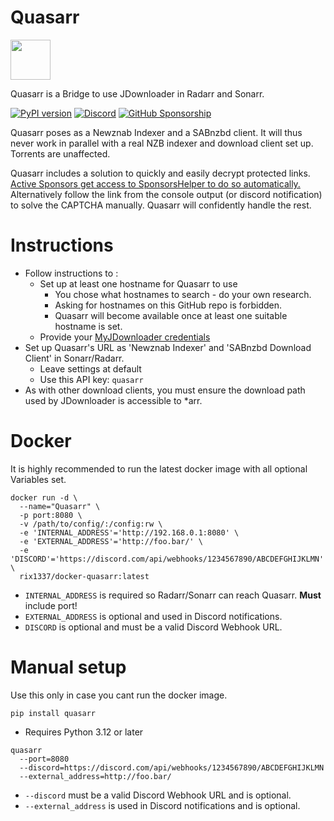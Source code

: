 # Quasarr

<img src="https://raw.githubusercontent.com/rix1337/Quasarr/main/Quasarr.png" data-canonical-src="https://raw.githubusercontent.com/rix1337/Quasarr/main/Quasarr.png" width="64" height="64" />

Quasarr is a Bridge to use JDownloader in Radarr and Sonarr.

[![PyPI version](https://badge.fury.io/py/quasarr.svg)](https://badge.fury.io/py/quasarr)
[![Discord](https://img.shields.io/discord/1075348594225315891)](https://discord.gg/eM4zA2wWQb)
[![GitHub Sponsorship](https://img.shields.io/badge/support-me-red.svg)](https://github.com/users/rix1337/sponsorship)

Quasarr poses as a Newznab Indexer and a SABnzbd client.
It will thus never work in parallel with a real NZB indexer and download client set up.
Torrents are unaffected.

Quasarr includes a solution to quickly and easily decrypt protected links.
[Active Sponsors get access to SponsorsHelper to do so automatically.](https://github.com/users/rix1337/sponsorship)
Alternatively follow the link from the console output (or discord notification) to solve the CAPTCHA manually.
Quasarr will confidently handle the rest.

# Instructions

* Follow instructions to :
  * Set up at least one hostname for Quasarr to use
    * You chose what hostnames to search - do your own research.
    * Asking for hostnames on this GitHub repo is forbidden.
    * Quasarr will become available once at least one suitable hostname is set.
  * Provide your [MyJDownloader credentials](https://my.jdownloader.org)
* Set up Quasarr's URL as 'Newznab Indexer' and 'SABnzbd Download Client' in Sonarr/Radarr.
    * Leave settings at default
    * Use this API key: `quasarr`
* As with other download clients, you must ensure the download path used by JDownloader is accessible to *arr.

# Docker
It is highly recommended to run the latest docker image with all optional Variables set.

```
docker run -d \
  --name="Quasarr" \
  -p port:8080 \
  -v /path/to/config/:/config:rw \
  -e 'INTERNAL_ADDRESS'='http://192.168.0.1:8080' \
  -e 'EXTERNAL_ADDRESS'='http://foo.bar/' \
  -e 'DISCORD'='https://discord.com/api/webhooks/1234567890/ABCDEFGHIJKLMN' \
  rix1337/docker-quasarr:latest
  ```

* `INTERNAL_ADDRESS` is required so Radarr/Sonarr can reach Quasarr. **Must** include port!
* `EXTERNAL_ADDRESS` is optional and used in Discord notifications.
* `DISCORD` is optional and must be a valid Discord Webhook URL.

# Manual setup
Use this only in case you cant run the docker image.

`pip install quasarr`

* Requires Python 3.12 or later

```
quasarr
  --port=8080
  --discord=https://discord.com/api/webhooks/1234567890/ABCDEFGHIJKLMN
  --external_address=http://foo.bar/
  ```

* `--discord` must be a valid Discord Webhook URL and is optional.
* `--external_address` is used in Discord notifications and is optional.
